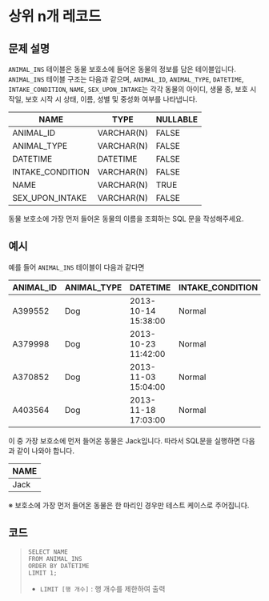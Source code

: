 # 상위 n개 레코드

## 문제 설명
`ANIMAL_INS` 테이블은 동물 보호소에 들어온 동물의 정보를 담은 테이블입니다. `ANIMAL_INS` 테이블 구조는 다음과 같으며, `ANIMAL_ID`, `ANIMAL_TYPE`, `DATETIME`, `INTAKE_CONDITION`, `NAME`, `SEX_UPON_INTAKE`는 각각 동물의 아이디, 생물 종, 보호 시작일, 보호 시작 시 상태, 이름, 성별 및 중성화 여부를 나타냅니다.

|NAME|	TYPE|	NULLABLE|
|-|-|-|
|ANIMAL_ID|	VARCHAR(N)|	FALSE|
|ANIMAL_TYPE|	VARCHAR(N)|	FALSE|
|DATETIME|	DATETIME	|FALSE|
|INTAKE_CONDITION	|VARCHAR(N)|	FALSE|
|NAME	|VARCHAR(N)|	TRUE|
|SEX_UPON_INTAKE|	VARCHAR(N)|	FALSE|

동물 보호소에 가장 먼저 들어온 동물의 이름을 조회하는 SQL 문을 작성해주세요.

## 예시
예를 들어 `ANIMAL_INS` 테이블이 다음과 같다면

|ANIMAL_ID|	ANIMAL_TYPE|	DATETIME|	INTAKE_CONDITION|	NAME|	SEX_UPON_INTAKE|
|-|-|-|-|-|-|
|A399552|	Dog	|2013-10-14 15:38:00|	Normal|	Jack|	Neutered Male|
|A379998|	Dog|	2013-10-23 11:42:00	|Normal	|Disciple	|Intact Male|
|A370852|	Dog	|2013-11-03 15:04:00|	Normal|	Katie|	Spayed Female|
|A403564	|Dog	|2013-11-18 17:03:00|	Normal	|Anna|	Spayed Female|

이 중 가장 보호소에 먼저 들어온 동물은 Jack입니다. 따라서 SQL문을 실행하면 다음과 같이 나와야 합니다.

| NAME |
|------|
| Jack |

※ 보호소에 가장 먼저 들어온 동물은 한 마리인 경우만 테스트 케이스로 주어집니다.

## 코드
> ```mysql
> SELECT NAME
> FROM ANIMAL_INS
> ORDER BY DATETIME
> LIMIT 1;
> ```
> - `LIMIT [행 개수]` : 행 개수를 제한하여 출력